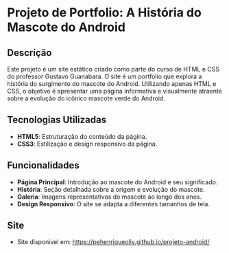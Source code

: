 # Projeto de Portfolio: A História do Mascote do Android

## Descrição

Este projeto é um site estático criado como parte do curso de HTML e CSS do professor Gustavo Guanabara. O site é um portfolio que explora a história do surgimento do mascote do Android. Utilizando apenas HTML e CSS, o objetivo é apresentar uma página informativa e visualmente atraente sobre a evolução do icônico mascote verde do Android.

## Tecnologias Utilizadas

- **HTML5**: Estruturação do conteúdo da página.
- **CSS3**: Estilização e design responsivo da página.

## Funcionalidades

- **Página Principal**: Introdução ao mascote do Android e seu significado.
- **História**: Seção detalhada sobre a origem e evolução do mascote.
- **Galeria**: Imagens representativas do mascote ao longo dos anos.
- **Design Responsivo**: O site se adapta a diferentes tamanhos de tela.

## Site

- Site disponivel em: https://pehenriqueoliv.github.io/projeto-android/
